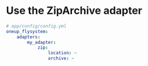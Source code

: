 # Use the ZipArchive adapter

```yml
# app/config/config.yml
oneup_flysystem:
    adapters:
        my_adapter:
            zip:
                location: ~
                archive: ~
```